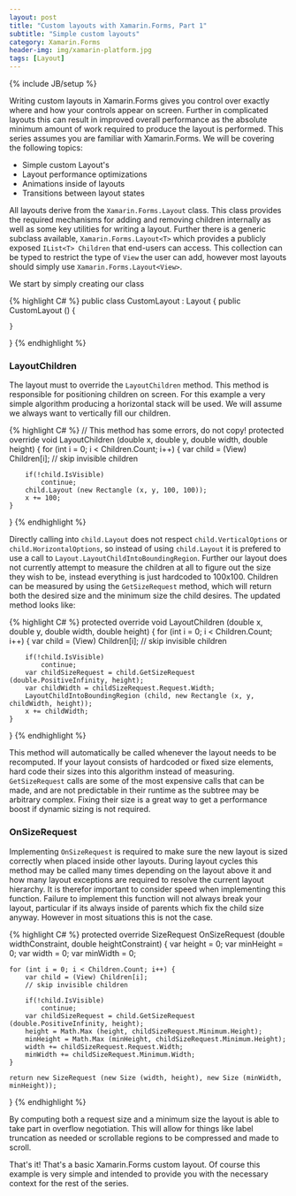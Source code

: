 ```yaml
---
layout: post
title: "Custom layouts with Xamarin.Forms, Part 1"
subtitle: "Simple custom layouts"
category: Xamarin.Forms
header-img: img/xamarin-platform.jpg
tags: [Layout]
---
```

{% include JB/setup %}

Writing custom layouts in Xamarin.Forms gives you control over exactly where and how your controls appear on screen. Further in complicated layouts this can result in improved overall performance as the absolute minimum amount of work required to produce the layout is performed. This series assumes you are familiar with Xamarin.Forms. We will be covering the following topics:

- Simple custom Layout's
- Layout performance optimizations
- Animations inside of layouts
- Transitions between layout states

All layouts derive from the `Xamarin.Forms.Layout` class. This class provides the required mechanisms for adding and removing children internally as well as some key utilities for writing a layout. Further there is a generic subclass available, `Xamarin.Forms.Layout<T>` which provides a publicly exposed `IList<T> Children` that end-users can access. This collection can be typed to restrict the type of `View` the user can add, however most layouts should simply use `Xamarin.Forms.Layout<View>`.

We start by simply creating our class

{% highlight C# %}
public class CustomLayout : Layout<View>
{
	public CustomLayout ()
	{

	}
}
{% endhighlight %}

### LayoutChildren ###

The layout must to override the `LayoutChildren` method. This method is responsible for positioning children on screen. For this example a very simple algorithm producing a horizontal stack will be used. We will assume we always want to vertically fill our children.

{% highlight C# %}
// This method has some errors, do not copy!
protected override void LayoutChildren (double x, double y, double width, double height)
{
	for (int i = 0; i < Children.Count; i++) {
		var child = (View) Children[i];
		// skip invisible children

		if(!child.IsVisible)
			continue;
		child.Layout (new Rectangle (x, y, 100, 100));
		x += 100;
	}
}
{% endhighlight %}

Directly calling into `child.Layout` does not respect `child.VerticalOptions` or `child.HorizontalOptions`, so instead of using `child.Layout` it is prefered to use a call to `Layout.LayoutChildIntoBoundingRegion`. Further our layout does not currently attempt to measure the children at all to figure out the size they wish to be, instead everything is just hardcoded to 100x100. Children can be measured by using the `GetSizeRequest` method, which will return both the desired size and the minimum size the child desires. The updated method looks like:

{% highlight C# %}
protected override void LayoutChildren (double x, double y, double width, double height)
{
	for (int i = 0; i < Children.Count; i++) {
		var child = (View) Children[i];
		// skip invisible children

		if(!child.IsVisible) 
			continue;
		var childSizeRequest = child.GetSizeRequest (double.PositiveInfinity, height);
		var childWidth = childSizeRequest.Request.Width;
		LayoutChildIntoBoundingRegion (child, new Rectangle (x, y, childWidth, height));
		x += childWidth;
	}
}
{% endhighlight %}

This method will automatically be called whenever the layout needs to be recomputed. If your layout consists of hardcoded or fixed size elements, hard code their sizes into this algorithm instead of measuring. `GetSizeRequest` calls are some of the most expensive calls that can be made, and are not predictable in their runtime as the subtree may be arbitrary complex. Fixing their size is a great way to get a performance boost if dynamic sizing is not required.

### OnSizeRequest ###

Implementing `OnSizeRequest` is required to make sure the new layout is sized correctly when placed inside other layouts. During layout cycles this method may be called many times depending on the layout above it and how many layout exceptions are required to resolve the current layout hierarchy. It is therefor important to consider speed when implementing this function. Failure to implement this function will not always break your layout, particular if its always inside of parents which fix the child size anyway. However in most situations this is not the case.

{% highlight C# %}
protected override SizeRequest OnSizeRequest (double widthConstraint, double heightConstraint)
{
	var height = 0;
	var minHeight = 0;
	var width = 0;
	var minWidth = 0;

	for (int i = 0; i < Children.Count; i++) {
		var child = (View) Children[i];
		// skip invisible children

		if(!child.IsVisible) 
			continue;
		var childSizeRequest = child.GetSizeRequest (double.PositiveInfinity, height);
		height = Math.Max (height, childSizeRequest.Minimum.Height);
		minHeight = Math.Max (minHeight, childSizeRequest.Minimum.Height);
		width += childSizeRequest.Request.Width;
		minWidth += childSizeRequest.Minimum.Width;
	}

	return new SizeRequest (new Size (width, height), new Size (minWidth, minHeight));
}
{% endhighlight %}

By computing both a request size and a minimum size the layout is able to take part in overflow negotiation. This will allow for things like label truncation as needed or scrollable regions to be compressed and made to scroll.

That's it! That's a basic Xamarin.Forms custom layout. Of course this example is very simple and intended to provide you with the necessary context for the rest of the series.